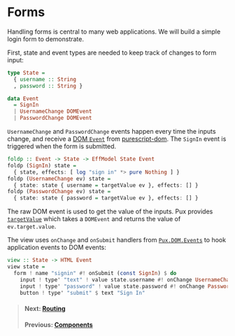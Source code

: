 # Forms

Handling forms is central to many web applications. We will build a simple
login form to demonstrate.

First, state and event types are needed to keep track of changes to form input:

```purescript
type State =
  { username :: String
  , password :: String }

data Event
  = SignIn
  | UsernameChange DOMEvent
  | PasswordChange DOMEvent
```

`UsernameChange` and `PasswordChange` events happen every time the inputs
change, and receive a
[DOM `Event`](https://pursuit.purescript.org/packages/purescript-dom/4.3.1/docs/DOM.Event.Types#t:Event)
from
[purescript-dom](https://pursuit.purescript.org/packages/purescript-dom/4.3.1).
The `SignIn` event is triggered when the form is submitted.

```purescript
foldp :: Event -> State -> EffModel State Event
foldp (SignIn) state =
  { state, effects: [ log "sign in" *> pure Nothing ] }
foldp (UsernameChange ev) state =
  { state: state { username = targetValue ev }, effects: [] }
foldp (PasswordChange ev) state =
  { state: state { password = targetValue ev }, effects: [] }
```

The raw DOM event is used to get the value of the inputs. Pux provides
[`targetValue`](https://pursuit.purescript.org/packages/purescript-pux/9.0.0/docs/Pux.DOM.Events#v:targetValue)
which takes a `DOMEvent` and returns the value of `ev.target.value`.

The view uses `onChange` and `onSubmit` handlers from
[`Pux.DOM.Events`](https://pursuit.purescript.org/packages/purescript-pux/9.0.0/docs/Pux.DOM.Events)
to hook application events to DOM events:

```purescript
view :: State -> HTML Event
view state =
  form ! name "signin" #! onSubmit (const SignIn) $ do
    input ! type' "text" ! value state.username #! onChange UsernameChange
    input ! type' "password" ! value state.password #! onChange PasswordChange
    button ! type' "submit" $ text "Sign In"
```

> #### Next: [Routing](/docs/routing)
> #### Previous: [Components](/docs/components)
